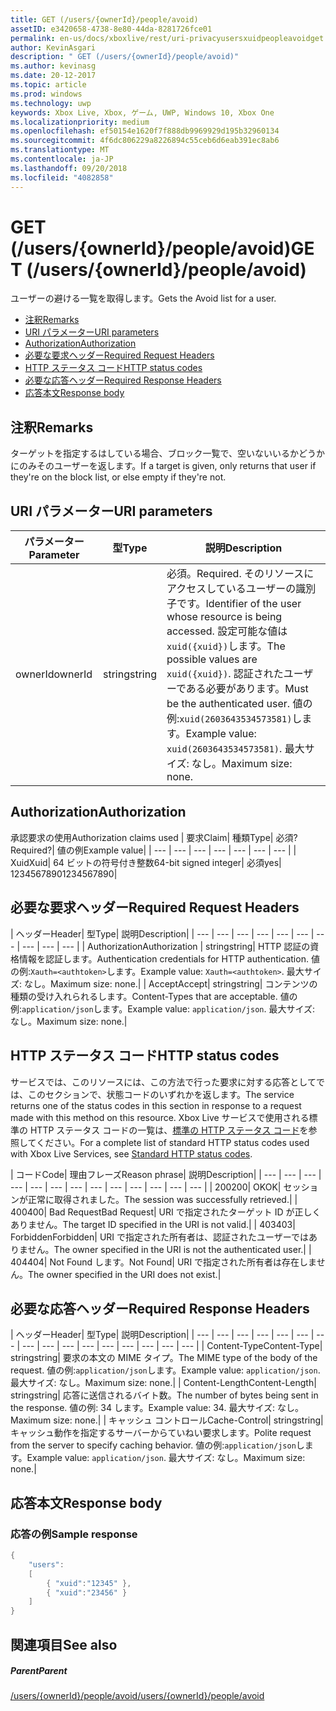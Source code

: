 ```yaml
---
title: GET (/users/{ownerId}/people/avoid)
assetID: e3420658-4738-8e80-44da-8281726fce01
permalink: en-us/docs/xboxlive/rest/uri-privacyusersxuidpeopleavoidget.html
author: KevinAsgari
description: " GET (/users/{ownerId}/people/avoid)"
ms.author: kevinasg
ms.date: 20-12-2017
ms.topic: article
ms.prod: windows
ms.technology: uwp
keywords: Xbox Live, Xbox, ゲーム, UWP, Windows 10, Xbox One
ms.localizationpriority: medium
ms.openlocfilehash: ef50154e1620f7f888db9969929d195b32960134
ms.sourcegitcommit: 4f6dc806229a8226894c55ceb6d6eab391ec8ab6
ms.translationtype: MT
ms.contentlocale: ja-JP
ms.lasthandoff: 09/20/2018
ms.locfileid: "4082858"
---
```

# <a name="get-usersowneridpeopleavoid"></a><span data-ttu-id="75651-104">GET (/users/{ownerId}/people/avoid)</span><span class="sxs-lookup"><span data-stu-id="75651-104">GET (/users/{ownerId}/people/avoid)</span></span>
<span data-ttu-id="75651-105">ユーザーの避ける一覧を取得します。</span><span class="sxs-lookup"><span data-stu-id="75651-105">Gets the Avoid list for a user.</span></span>

  * [<span data-ttu-id="75651-106">注釈</span><span class="sxs-lookup"><span data-stu-id="75651-106">Remarks</span></span>](#ID4EQ)
  * [<span data-ttu-id="75651-107">URI パラメーター</span><span class="sxs-lookup"><span data-stu-id="75651-107">URI parameters</span></span>](#ID4EZ)
  * [<span data-ttu-id="75651-108">Authorization</span><span class="sxs-lookup"><span data-stu-id="75651-108">Authorization</span></span>](#ID4EEB)
  * [<span data-ttu-id="75651-109">必要な要求ヘッダー</span><span class="sxs-lookup"><span data-stu-id="75651-109">Required Request Headers</span></span>](#ID4EJC)
  * [<span data-ttu-id="75651-110">HTTP ステータス コード</span><span class="sxs-lookup"><span data-stu-id="75651-110">HTTP status codes</span></span>](#ID4EYD)
  * [<span data-ttu-id="75651-111">必要な応答ヘッダー</span><span class="sxs-lookup"><span data-stu-id="75651-111">Required Response Headers</span></span>](#ID4E1F)
  * [<span data-ttu-id="75651-112">応答本文</span><span class="sxs-lookup"><span data-stu-id="75651-112">Response body</span></span>](#ID4ESH)

<a id="ID4EQ"></a>


## <a name="remarks"></a><span data-ttu-id="75651-113">注釈</span><span class="sxs-lookup"><span data-stu-id="75651-113">Remarks</span></span>

<span data-ttu-id="75651-114">ターゲットを指定するはしている場合、ブロック一覧で、空いないいるかどうかにのみそのユーザーを返します。</span><span class="sxs-lookup"><span data-stu-id="75651-114">If a target is given, only returns that user if they're on the block list, or else empty if they're not.</span></span>

<a id="ID4EZ"></a>


## <a name="uri-parameters"></a><span data-ttu-id="75651-115">URI パラメーター</span><span class="sxs-lookup"><span data-stu-id="75651-115">URI parameters</span></span>

| <span data-ttu-id="75651-116">パラメーター</span><span class="sxs-lookup"><span data-stu-id="75651-116">Parameter</span></span>| <span data-ttu-id="75651-117">型</span><span class="sxs-lookup"><span data-stu-id="75651-117">Type</span></span>| <span data-ttu-id="75651-118">説明</span><span class="sxs-lookup"><span data-stu-id="75651-118">Description</span></span>|
| --- | --- | --- |
| <span data-ttu-id="75651-119">ownerId</span><span class="sxs-lookup"><span data-stu-id="75651-119">ownerId</span></span>| <span data-ttu-id="75651-120">string</span><span class="sxs-lookup"><span data-stu-id="75651-120">string</span></span>| <span data-ttu-id="75651-121">必須。</span><span class="sxs-lookup"><span data-stu-id="75651-121">Required.</span></span> <span data-ttu-id="75651-122">そのリソースにアクセスしているユーザーの識別子です。</span><span class="sxs-lookup"><span data-stu-id="75651-122">Identifier of the user whose resource is being accessed.</span></span> <span data-ttu-id="75651-123">設定可能な値は<code>xuid({xuid})</code>します。</span><span class="sxs-lookup"><span data-stu-id="75651-123">The possible values are <code>xuid({xuid})</code>.</span></span> <span data-ttu-id="75651-124">認証されたユーザーである必要があります。</span><span class="sxs-lookup"><span data-stu-id="75651-124">Must be the authenticated user.</span></span> <span data-ttu-id="75651-125">値の例:<code>xuid(2603643534573581)</code>します。</span><span class="sxs-lookup"><span data-stu-id="75651-125">Example value: <code>xuid(2603643534573581)</code>.</span></span> <span data-ttu-id="75651-126">最大サイズ: なし。</span><span class="sxs-lookup"><span data-stu-id="75651-126">Maximum size: none.</span></span> |

<a id="ID4EEB"></a>


## <a name="authorization"></a><span data-ttu-id="75651-127">Authorization</span><span class="sxs-lookup"><span data-stu-id="75651-127">Authorization</span></span>

<span data-ttu-id="75651-128">承認要求の使用</span><span class="sxs-lookup"><span data-stu-id="75651-128">Authorization claims used</span></span> | <span data-ttu-id="75651-129">要求</span><span class="sxs-lookup"><span data-stu-id="75651-129">Claim</span></span>| <span data-ttu-id="75651-130">種類</span><span class="sxs-lookup"><span data-stu-id="75651-130">Type</span></span>| <span data-ttu-id="75651-131">必須?</span><span class="sxs-lookup"><span data-stu-id="75651-131">Required?</span></span>| <span data-ttu-id="75651-132">値の例</span><span class="sxs-lookup"><span data-stu-id="75651-132">Example value</span></span>|
| --- | --- | --- | --- | --- | --- | --- |
| <span data-ttu-id="75651-133">Xuid</span><span class="sxs-lookup"><span data-stu-id="75651-133">Xuid</span></span>| <span data-ttu-id="75651-134">64 ビットの符号付き整数</span><span class="sxs-lookup"><span data-stu-id="75651-134">64-bit signed integer</span></span>| <span data-ttu-id="75651-135">必須</span><span class="sxs-lookup"><span data-stu-id="75651-135">yes</span></span>| <span data-ttu-id="75651-136">1234567890</span><span class="sxs-lookup"><span data-stu-id="75651-136">1234567890</span></span>|

<a id="ID4EJC"></a>


## <a name="required-request-headers"></a><span data-ttu-id="75651-137">必要な要求ヘッダー</span><span class="sxs-lookup"><span data-stu-id="75651-137">Required Request Headers</span></span>

| <span data-ttu-id="75651-138">ヘッダー</span><span class="sxs-lookup"><span data-stu-id="75651-138">Header</span></span>| <span data-ttu-id="75651-139">型</span><span class="sxs-lookup"><span data-stu-id="75651-139">Type</span></span>| <span data-ttu-id="75651-140">説明</span><span class="sxs-lookup"><span data-stu-id="75651-140">Description</span></span>|
| --- | --- | --- | --- | --- | --- | --- | --- | --- | --- |
| <span data-ttu-id="75651-141">Authorization</span><span class="sxs-lookup"><span data-stu-id="75651-141">Authorization</span></span> | <span data-ttu-id="75651-142">string</span><span class="sxs-lookup"><span data-stu-id="75651-142">string</span></span>| <span data-ttu-id="75651-143">HTTP 認証の資格情報を認証します。</span><span class="sxs-lookup"><span data-stu-id="75651-143">Authentication credentials for HTTP authentication.</span></span> <span data-ttu-id="75651-144">値の例:<code>Xauth=&lt;authtoken></code>します。</span><span class="sxs-lookup"><span data-stu-id="75651-144">Example value: <code>Xauth=&lt;authtoken></code>.</span></span> <span data-ttu-id="75651-145">最大サイズ: なし。</span><span class="sxs-lookup"><span data-stu-id="75651-145">Maximum size: none.</span></span>|
| <span data-ttu-id="75651-146">Accept</span><span class="sxs-lookup"><span data-stu-id="75651-146">Accept</span></span>| <span data-ttu-id="75651-147">string</span><span class="sxs-lookup"><span data-stu-id="75651-147">string</span></span>| <span data-ttu-id="75651-148">コンテンツの種類の受け入れられるします。</span><span class="sxs-lookup"><span data-stu-id="75651-148">Content-Types that are acceptable.</span></span> <span data-ttu-id="75651-149">値の例:<code>application/json</code>します。</span><span class="sxs-lookup"><span data-stu-id="75651-149">Example value: <code>application/json</code>.</span></span> <span data-ttu-id="75651-150">最大サイズ: なし。</span><span class="sxs-lookup"><span data-stu-id="75651-150">Maximum size: none.</span></span>|

<a id="ID4EYD"></a>


## <a name="http-status-codes"></a><span data-ttu-id="75651-151">HTTP ステータス コード</span><span class="sxs-lookup"><span data-stu-id="75651-151">HTTP status codes</span></span>

<span data-ttu-id="75651-152">サービスでは、このリソースには、この方法で行った要求に対する応答としてでは、このセクションで、状態コードのいずれかを返します。</span><span class="sxs-lookup"><span data-stu-id="75651-152">The service returns one of the status codes in this section in response to a request made with this method on this resource.</span></span> <span data-ttu-id="75651-153">Xbox Live サービスで使用される標準の HTTP ステータス コードの一覧は、[標準の HTTP ステータス コード](../../additional/httpstatuscodes.md)を参照してください。</span><span class="sxs-lookup"><span data-stu-id="75651-153">For a complete list of standard HTTP status codes used with Xbox Live Services, see [Standard HTTP status codes](../../additional/httpstatuscodes.md).</span></span>

| <span data-ttu-id="75651-154">コード</span><span class="sxs-lookup"><span data-stu-id="75651-154">Code</span></span>| <span data-ttu-id="75651-155">理由フレーズ</span><span class="sxs-lookup"><span data-stu-id="75651-155">Reason phrase</span></span>| <span data-ttu-id="75651-156">説明</span><span class="sxs-lookup"><span data-stu-id="75651-156">Description</span></span>|
| --- | --- | --- | --- | --- | --- | --- | --- | --- | --- | --- | --- | --- |
| <span data-ttu-id="75651-157">200</span><span class="sxs-lookup"><span data-stu-id="75651-157">200</span></span>| <span data-ttu-id="75651-158">OK</span><span class="sxs-lookup"><span data-stu-id="75651-158">OK</span></span>| <span data-ttu-id="75651-159">セッションが正常に取得されました。</span><span class="sxs-lookup"><span data-stu-id="75651-159">The session was successfully retrieved.</span></span>|
| <span data-ttu-id="75651-160">400</span><span class="sxs-lookup"><span data-stu-id="75651-160">400</span></span>| <span data-ttu-id="75651-161">Bad Request</span><span class="sxs-lookup"><span data-stu-id="75651-161">Bad Request</span></span>| <span data-ttu-id="75651-162">URI で指定されたターゲット ID が正しくありません。</span><span class="sxs-lookup"><span data-stu-id="75651-162">The target ID specified in the URI is not valid.</span></span>|
| <span data-ttu-id="75651-163">403</span><span class="sxs-lookup"><span data-stu-id="75651-163">403</span></span>| <span data-ttu-id="75651-164">Forbidden</span><span class="sxs-lookup"><span data-stu-id="75651-164">Forbidden</span></span>| <span data-ttu-id="75651-165">URI で指定された所有者は、認証されたユーザーではありません。</span><span class="sxs-lookup"><span data-stu-id="75651-165">The owner specified in the URI is not the authenticated user.</span></span>|
| <span data-ttu-id="75651-166">404</span><span class="sxs-lookup"><span data-stu-id="75651-166">404</span></span>| <span data-ttu-id="75651-167">Not Found します。</span><span class="sxs-lookup"><span data-stu-id="75651-167">Not Found</span></span>| <span data-ttu-id="75651-168">URI で指定された所有者は存在しません。</span><span class="sxs-lookup"><span data-stu-id="75651-168">The owner specified in the URI does not exist.</span></span>|

<a id="ID4E1F"></a>


## <a name="required-response-headers"></a><span data-ttu-id="75651-169">必要な応答ヘッダー</span><span class="sxs-lookup"><span data-stu-id="75651-169">Required Response Headers</span></span>

| <span data-ttu-id="75651-170">ヘッダー</span><span class="sxs-lookup"><span data-stu-id="75651-170">Header</span></span>| <span data-ttu-id="75651-171">型</span><span class="sxs-lookup"><span data-stu-id="75651-171">Type</span></span>| <span data-ttu-id="75651-172">説明</span><span class="sxs-lookup"><span data-stu-id="75651-172">Description</span></span>|
| --- | --- | --- | --- | --- | --- | --- | --- | --- | --- | --- | --- | --- | --- | --- | --- |
| <span data-ttu-id="75651-173">Content-Type</span><span class="sxs-lookup"><span data-stu-id="75651-173">Content-Type</span></span>| <span data-ttu-id="75651-174">string</span><span class="sxs-lookup"><span data-stu-id="75651-174">string</span></span>| <span data-ttu-id="75651-175">要求の本文の MIME タイプ。</span><span class="sxs-lookup"><span data-stu-id="75651-175">The MIME type of the body of the request.</span></span> <span data-ttu-id="75651-176">値の例:<code>application/json</code>します。</span><span class="sxs-lookup"><span data-stu-id="75651-176">Example value: <code>application/json</code>.</span></span> <span data-ttu-id="75651-177">最大サイズ: なし。</span><span class="sxs-lookup"><span data-stu-id="75651-177">Maximum size: none.</span></span>|
| <span data-ttu-id="75651-178">Content-Length</span><span class="sxs-lookup"><span data-stu-id="75651-178">Content-Length</span></span>| <span data-ttu-id="75651-179">string</span><span class="sxs-lookup"><span data-stu-id="75651-179">string</span></span>| <span data-ttu-id="75651-180">応答に送信されるバイト数。</span><span class="sxs-lookup"><span data-stu-id="75651-180">The number of bytes being sent in the response.</span></span> <span data-ttu-id="75651-181">値の例: 34 します。</span><span class="sxs-lookup"><span data-stu-id="75651-181">Example value: 34.</span></span> <span data-ttu-id="75651-182">最大サイズ: なし。</span><span class="sxs-lookup"><span data-stu-id="75651-182">Maximum size: none.</span></span>|
| <span data-ttu-id="75651-183">キャッシュ コントロール</span><span class="sxs-lookup"><span data-stu-id="75651-183">Cache-Control</span></span>| <span data-ttu-id="75651-184">string</span><span class="sxs-lookup"><span data-stu-id="75651-184">string</span></span>| <span data-ttu-id="75651-185">キャッシュ動作を指定するサーバーからていねい要求します。</span><span class="sxs-lookup"><span data-stu-id="75651-185">Polite request from the server to specify caching behavior.</span></span> <span data-ttu-id="75651-186">値の例:<code>application/json</code>します。</span><span class="sxs-lookup"><span data-stu-id="75651-186">Example value: <code>application/json</code>.</span></span> <span data-ttu-id="75651-187">最大サイズ: なし。</span><span class="sxs-lookup"><span data-stu-id="75651-187">Maximum size: none.</span></span>|

<a id="ID4ESH"></a>


## <a name="response-body"></a><span data-ttu-id="75651-188">応答本文</span><span class="sxs-lookup"><span data-stu-id="75651-188">Response body</span></span>

<a id="ID4EYH"></a>


### <a name="sample-response"></a><span data-ttu-id="75651-189">応答の例</span><span class="sxs-lookup"><span data-stu-id="75651-189">Sample response</span></span>


```cpp
{
    "users":
    [
        { "xuid":"12345" },
        { "xuid":"23456" }
    ]
}

```


<a id="ID4EDAAC"></a>


## <a name="see-also"></a><span data-ttu-id="75651-190">関連項目</span><span class="sxs-lookup"><span data-stu-id="75651-190">See also</span></span>

<a id="ID4EFAAC"></a>


##### <a name="parent"></a><span data-ttu-id="75651-191">Parent</span><span class="sxs-lookup"><span data-stu-id="75651-191">Parent</span></span>

[<span data-ttu-id="75651-192">/users/{ownerId}/people/avoid</span><span class="sxs-lookup"><span data-stu-id="75651-192">/users/{ownerId}/people/avoid</span></span>](uri-privacyusersxuidpeopleavoid.md)
